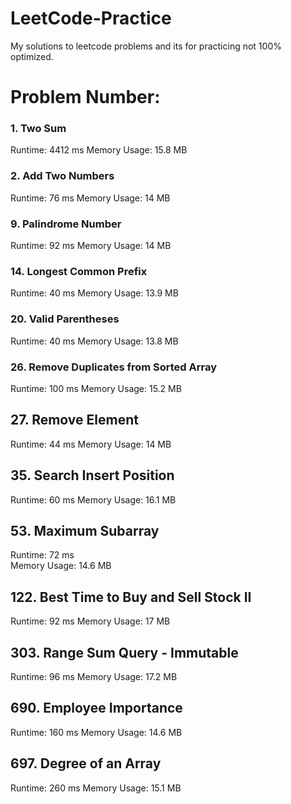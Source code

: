 # LeetCode-Practice
My solutions to leetcode problems and its for practicing not 100% optimized.


# Problem Number:
### 1. Two Sum
Runtime: 4412 ms
Memory Usage: 15.8 MB
### 2. Add Two Numbers
Runtime: 76 ms
Memory Usage: 14 MB
### 9. Palindrome Number
Runtime: 92 ms
Memory Usage: 14 MB
### 14. Longest Common Prefix
Runtime: 40 ms
Memory Usage: 13.9 MB
### 20. Valid Parentheses
Runtime: 40 ms
Memory Usage: 13.8 MB
### 26. Remove Duplicates from Sorted Array
Runtime: 100 ms
Memory Usage: 15.2 MB
## 27. Remove Element
Runtime: 44 ms
Memory Usage: 14 MB
## 35. Search Insert Position
Runtime: 60 ms
Memory Usage: 16.1 MB
## 53. Maximum Subarray
Runtime: 72 ms	
Memory Usage: 14.6 MB
## 122. Best Time to Buy and Sell Stock II
Runtime: 92 ms
Memory Usage: 17 MB
## 303. Range Sum Query - Immutable
Runtime: 96 ms
Memory Usage: 17.2 MB
## 690. Employee Importance
Runtime: 160 ms
Memory Usage: 14.6 MB
## 697. Degree of an Array
Runtime: 260 ms
Memory Usage: 15.1 MB































